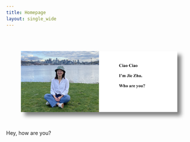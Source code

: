 ```yaml
---
title: Homepage
layout: single_wide
---
```


<br>
<br>
<div style="width:100%; float:right; margin-right:0%">
    <figure>
        <img src="https://github.com/ZhuJie-Juno/assets/blob/main/avatar_test.jpg?raw=true" align="right" style="box-shadow: 10px 10px 10px gray;">
        <figcaption style="text-align: center"></figcaption>
    </figure>
</div>

<div style="width:100%; float:right; margin-right:0%">
<br>
<br>
<p>Hey, how are you?</p>

</div>
